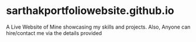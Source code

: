 # sarthakportfoliowebsite.github.io
A Live Website of Mine showcasing my skills and projects. Also, Anyone can hire/contact me via the details provided
